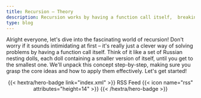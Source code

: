 ```yaml
---
title: Recursion – Theory
description: Recursion works by having a function call itself,  breaking down a problem into smaller, self-similar subproblems until a simple, directly solvable case is reached.
type: blog
---
```


Alright everyone, let's dive into the fascinating world of recursion!  Don't worry if it sounds intimidating at first – it's really just a clever way of solving problems by having a function call itself.  Think of it like a set of Russian nesting dolls, each doll containing a smaller version of itself, until you get to the smallest one. We'll unpack this concept step-by-step, making sure you grasp the core ideas and how to apply them effectively. Let's get started!

<div style="text-align: center; margin-top: 1em;">
{{< hextra/hero-badge link="index.xml" >}}
  <span>RSS Feed</span>
  {{< icon name="rss" attributes="height=14" >}}
{{< /hextra/hero-badge >}}
</div>
